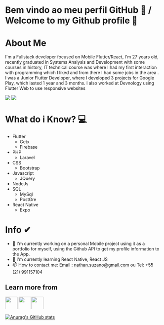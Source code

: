 # Bem vindo ao meu perfil GitHub 👋 / Welcome to my Github profile 👋


# About Me 
I'm a Fullstack developer focused on Mobile Flutter/React, I'm 27 years old, recently graduated in Systems Analysis and Development with some courses in history, IT technical course was where I had my first interaction with programming which I liked and from there I had some jobs in the area . I was a Junior Flutter Developer, where I developed 3 projects for Google Play, which lasted 1 year and 3 months. 
I also worked at Devnology using Flutter Web to use responsive websites

<div>
<a href="https://www.linkedin.com/in/nathan-suzano-53a82910b/" target="_blank"><img src="https://img.shields.io/badge/-LinkedIn-%230077B5?style=for-the-badge&logo=linkedin&logoColor=white"  target="_blank"></a>
<a href="mailto:nathan.suzano@gmail.com" target="_blank"><img src="https://img.shields.io/badge/Gmail-D14836?style=for-the-badge&logo=gmail&logoColor=white"  target="_blank"></a>
  

</div>


# What do i Know? 💻

- Flutter
  * Getx
  * Firebase
- PHP
  * Laravel
- CSS
  * Bootstrap
- Javascript
  * JQuery
- NodeJs
- SQL
  * MySql
  * PostGre
- React Native
  * Expo
  
    


# Info ✔

- 🔭 I'm currently working on a personal Mobile project using it as a portfolio for myself, using the Github API to get my profile information to the App.
- 🌱 I'm currently learning React Native, React JS
- 📫 How to contact me:  Email : nathan.suzano@gmail.com ou Tel: +55 (21) 991157104



## Learn more from

<img src="https://cdn.jsdelivr.net/gh/devicons/devicon/icons/csharp/csharp-original.svg" width="40" height="40"/> <img src="https://cdn.jsdelivr.net/gh/devicons/devicon/icons/dot-net/dot-net-original-wordmark.svg" width="40" height="40"/><img src="https://cdn.jsdelivr.net/gh/devicons/devicon/icons/linux/linux-original.svg" width="40" height="40"/>


  
[![Anurag's GitHub stats](https://github-readme-stats.vercel.app/api?username=Nsuzano)](https://github.com/Nsuzano/github-readme-stats)


<!---
NSuzano/NSuzano is a ✨ special ✨ repository because its `README.md` (this file) appears on your GitHub profile.
You can click the Preview link to take a look at your changes.
--->
